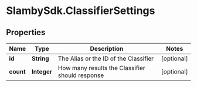 # SlambySdk.ClassifierSettings

## Properties
Name | Type | Description | Notes
------------ | ------------- | ------------- | -------------
**id** | **String** | The Alias or the ID of the Classifier | [optional] 
**count** | **Integer** | How many results the Classifier should response | [optional] 



